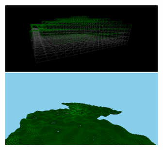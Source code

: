 ![Culled voxels in chunk](./images/wireframe_chunk.PNG)
![Culled voxels in chunk](./images/chunk_generation_static.PNG)
